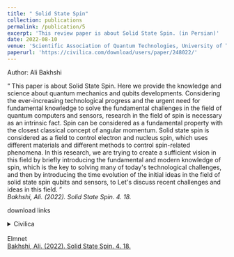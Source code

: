 ```yaml
---
title: " Solid State Spin"
collection: publications
permalink: /publication/5
excerpt: 'This review paper is about Solid State Spin. (in Persian)'
date: 2022-08-10
venue: 'Scientific Association of Quantum Technologies, University of Tabriz'
paperurl: 'https://civilica.com/download/users/paper/248022/'
---
```

Author: Ali Bakhshi <br>
<article> <q>
This paper is about Solid State Spin. Here we provide the knowledge and science about quantum mechanics and qubits developments.
Considering the ever-increasing technological progress and the urgent need for fundamental knowledge to solve the fundamental challenges in the field of quantum
computers and sensors, research in the field of spin is necessary as an intrinsic fact. Spin can be considered as a fundamental property with the closest 
classical concept of angular momentum. Solid state spin is considered as a field to control electron and nucleus spin, which uses different materials and 
different methods to control spin-related phenomena. In this research, we are trying to create a sufficient vision in this field by briefly introducing the 
fundamental and modern knowledge of spin, which is the key to solving many of today's technological challenges, and then by introducing the time evolution of 
the initial ideas in the field of solid state spin qubits and sensors, to Let's discuss recent challenges and ideas in this field.
</q></article>
<cite>Bakhshi, Ali. (2022). Solid State Spin. 4. 18. </cite>

download links
<details>
<summary>Civilica</summary>
  <a href="https://civilica.com/download/users/paper/248022/">Bakhshi, Ali. (2022). Solid State Spin. 4. 18.</a>
</details><br>
<summary>Elmnet</summary>
  <a href="https://elmnet.ir/article/410162495-81186/%D8%A7%D8%B3%D9%BE%DB%8C%D9%86-%D8%AD%D8%A7%D9%84%D8%AA-%D8%AC%D8%A7%D9%85%D8%AF">Bakhshi, Ali. (2022). Solid State Spin. 4. 18.</a>
</details>



